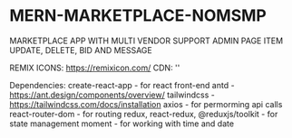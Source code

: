 # MERN-MARKETPLACE-NOMSMP

MARKETPLACE APP WITH MULTI VENDOR SUPPORT
ADMIN PAGE
ITEM UPDATE, DELETE, BID AND MESSAGE

REMIX ICONS:
https://remixicon.com/
CDN: '<link
    href="https://cdn.jsdelivr.net/npm/remixicon@4.1.0/fonts/remixicon.css"
    rel="stylesheet"
/>'

Dependencies:
create-react-app - for react front-end
antd - https://ant.design/components/overview/
tailwindcss - https://tailwindcss.com/docs/installation
axios - for permorming api calls
react-router-dom - for routing
redux, react-redux, @reduxjs/toolkit - for state management
moment - for working with time and date
